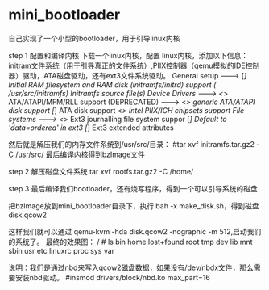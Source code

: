 # mini_bootloader
自己实现了一个小型的bootloader，用于引导linux内核

step 1 配置和编译内核
下载一个linux内核，配置 linux内核，添加以下信息：initram文件系统（用于引导真正的文件系统）,PIIX控制器（qemu模拟的IDE控制器）驱动，ATA磁盘驱动，还有ext3文件系统驱动。
    General setup  --->
           [*] Initial RAM filesystem and RAM disk (initramfs/initrd) support
           ( /usr/src/initramfs) Initramfs source file(s)
    Device Drivers  --->
    <*> ATA/ATAPI/MFM/RLL support (DEPRECATED)  --->
        <*>   generic ATA/ATAPI disk support
        [*]     ATA disk support
        <*>   Intel PIIX/ICH chipsets support
    File systems  --->
        <*> Ext3 journalling file system suppor
        [*]   Default to 'data=ordered' in ext3
        [*]   Ext3 extended attributes

然后就是解压我们的内存文件系统到/usr/src/目录：
#tar xvf initramfs.tar.gz2 -C /usr/src/
最后编译内核得到bzImage文件

step 2 解压磁盘文件系统
tar xvf rootfs.tar.gz2 -C /home/

step 3 最后编译我们bootloader，还有烧写程序，得到一个可以引导系统的磁盘

把bzImage放到mini_bootloader目录下，执行 bah -x make_disk.sh，得到磁盘disk.qcow2

这样我们就可以通过 qemu-kvm  -hda disk.qcow2 -nographic  -m 512,启动我们的系统了。
最终的效果图：
/ # ls
bin         home        lost+found  root        tmp
dev         lib         mnt         sbin        usr
etc         linuxrc     proc        sys         var



说明：我们是通过nbd来写入qcow2磁盘数据，如果没有/dev/nbdx文件，那么需要安装nbd驱动。
      #insmod drivers/block/nbd.ko max_part=16

